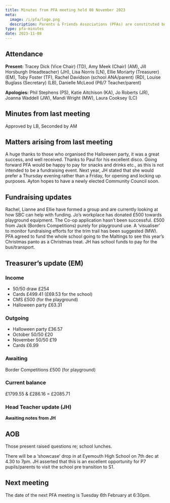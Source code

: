 ```yaml
---
title: Minutes from PFA meeting held 08 November 2023
meta:
  image: /i/pfa/logo.png
  description: Parents & Friends Associations (PFAs) are constituted bodies, which support the school and the broader community. They are independent from the school and the local authority.
type: pfa-minutes
date: 2023-11-08
---
```


## Attendance

**Present:** Tracey Dick (Vice Chair) (TD), Amy Meek (Chair) (AM), Jill Horsburgh (Headteacher) (JH), Lisa Norris (LN), Ellie Moriarty (Treasurer) (EM), Toby Foster (TF), Rachel Davidson (school ANA/parent) (RD), Louise Buglass (Secretary) (LB), Danielle McLeod (P6/7 Teacher/parent)

**Apologies:** Phil Stephens (PS), Katie Aitchison (KA), Jo Roberts (JR), Joanna Waddell (JW), Mandi Wright (MW), Laura Cooksey (LC)

## Minutes from last meeting

Approved by LB, Seconded by AM

## Matters arising from last meeting

A huge thanks to those who organised the Halloween party, it was a great
success, and well received. Thanks to Paul for his excellent disco. Going
forward PFA would be happy to pay for snacks and drinks etc., as this is not
intended to be a fundraising event. Next year, JH stated that she would prefer
a Thursday evening rather than a Friday, for opening and locking up purposes.
Ayton hopes to have a newly elected Community Council soon.

## Fundraising updates

Rachel, Lianne and Ellie have formed a group and are currently looking at how
SBC can help with funding. Jo’s workplace has donated £500 towards playground
equipment. The Co-op application hasn’t been successful. £500 from Jack
(Borders Competitions) purely for playground use. A ‘visualiser’ to monitor
fundraising efforts for the trim trail has been suggested (MW). PFA agreed to
fund the whole school going to the Maltings to see this year’s Christmas panto
as a Christmas treat. JH has school funds to pay for the bus/transport.

## Treasurer’s update (EM)

### Income

* 50/50 draw £254
* Cards £499.41 (£69.53 for the school)
* CMS £500 (for the playground)
* Halloween party £63.31

### Outgoing

* Halloween party £36.57
* October 50/50 £20
* November 50/50 £19
* Cards £6.99

### Awaiting

Border Competitions £500 (for playground)

### Current balance

£1799.55 & £286.16 = £2085.71

### Head Teacher update (JH)

**Awaiting notes from JH**

## AOB

Those present raised questions re; school lunches.

There will be a ‘showcase’ drop in at Eyemouth High School on 7th dec at 4.30 to 7pm. JH asserted that this is an excellent opportunity for P7 pupils/parents to visit the school pre transition to S1.


## Next meeting

The date of the next PFA meeting is Tuesday 6th February at 6:30pm.
